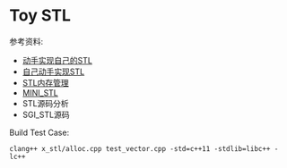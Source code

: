# Toy STL

参考资料:

* [动手实现自己的STL](http://blog.csdn.net/u012653791/article/category/1911639)
* [自己动手实现STL](http://www.cnblogs.com/wangjzh/category/629431.html)
* [STL内存管理](http://www.cnblogs.com/sld666666/archive/2010/07/01/1769448.html)
* [MINI_STL](https://github.com/zhanghuanzj/MINI_STL)
* STL源码分析
* SGI_STL源码


Build Test Case:

```shell
clang++ x_stl/alloc.cpp test_vector.cpp -std=c++11 -stdlib=libc++ -lc++
```


